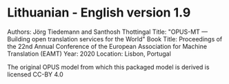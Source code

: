 # Lithuanian - English version 1.9

Authors: Jörg Tiedemann and Santhosh Thottingal
Title: "OPUS-MT — Building open translation services for the World"
Book Title: Proceedings of the 22nd Annual Conference of the European Association for Machine Translation (EAMT)
Year: 2020
Location: Lisbon, Portugal

The original OPUS model from which this packaged model is derived is licensed CC-BY 4.0
